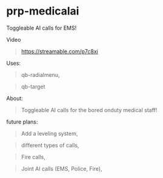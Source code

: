 # prp-medicalai
Toggleable AI calls for EMS!

Video
>https://streamable.com/p7c8xi

Uses:
>qb-radialmenu,

>qb-target

About:
>Toggleable AI calls for the bored onduty medical staff!

future plans:
> Add a leveling system,

> different types of calls,

> Fire calls,

> Joint AI calls (EMS, Police, Fire),

